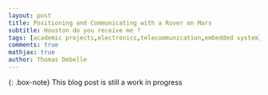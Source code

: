 ```yaml
---
layout: post
title: Positioning and Communicating with a Rover on Mars
subtitle: Houston do you receive me ?
tags: [academic projects,electronics,telecommunication,embedded system]
comments: true
mathjax: true
author: Thomas Debelle
---
```


{: .box-note}
This blog post is still a work in progress